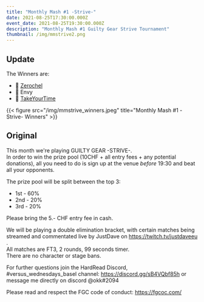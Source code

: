 ```yaml
---
title: "Monthly Mash #1 -Strive-"
date: 2021-08-25T17:30:00.000Z
event_date: 2021-08-25T19:30:00.000Z
description: "Monthly Mash #1 Guilty Gear Strive Tournament"
thumbnail: /img/mmstrive2.png
---
```

## Update

The Winners are:
- 🥇 [Zerochel](https://twitter.com/Zerochel_)
- 🥈 Envy
- 🥉 [TakeYourTime](https://twitter.com/takeyourtime999)

{{< figure src="/img/mmstrive_winners.jpeg" title="Monthly Mash #1 -Strive- Winners" >}} 

## Original

This month we're playing GUILTY GEAR -STRIVE-.    
In order to win the prize pool (10CHF + all entry fees + any potential donations), all you need to do is sign up at the venue *before* 19:30 and beat all your opponents.


The prize pool will be split between the top 3:    
- 1st - 60%
- 2nd - 20%
- 3rd - 20%


Please bring the 5.- CHF entry fee in cash.


We will be playing a double elimination bracket, with certain matches being streamed and commentated live by JustDave on https://twitch.tv/justdaveeu .    
All matches are FT3, 2 rounds, 99 seconds timer.    
There are no character or stage bans.


For further questions join the HardRead Discord, #versus_wednesdays_basel channel: https://discord.gg/sB4VQbf85h
or message me directly on discord @okk#2094


Please read and respect the FGC code of conduct: https://fgcoc.com/